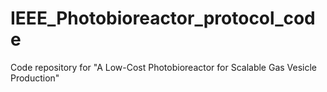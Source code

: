 # IEEE_Photobioreactor_protocol_code
Code repository for "A Low-Cost Photobioreactor for Scalable Gas Vesicle Production"
